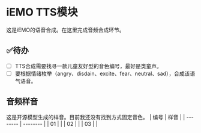 # iEMO TTS模块

这是iEMO的语音合成。在这里完成音频合成环节。



## ✅待办

- [ ] TTS合成需要找寻一款儿童友好型的音色编号，最好是类童声。
- [ ] 要根据情绪枚举（angry、disdain、excite、fear、neutral、sad），合成该语气语音。

## 音频样音
这是开源模型生成的样音。目前我还没有找到方式固定音色。
| 编号     | 样音     |
| -------- | -------- |
| 01 | <audio src="audio_1.mp3"></audio> |
| 02 | <audio src="audio_2.mp3"></audio> |
| 03 | <audio src="audio_3.mp3"></audio> |

